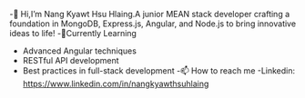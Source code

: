 -👋 Hi,I’m Nang Kyawt Hsu Hlaing.A junior MEAN stack developer crafting a foundation in MongoDB, Express.js, Angular, and Node.js to bring innovative ideas to life!
-🧩Currently Learning
- Advanced Angular techniques
- RESTful API development
- Best practices in full-stack development
-:mailbox: How to reach me
-Linkedin: https://www.linkedin.com/in/nangkyawthsuhlaing

